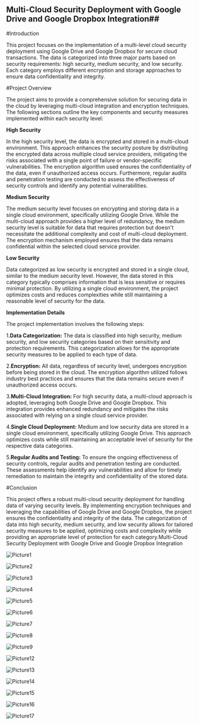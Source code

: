 
## Multi-Cloud Security Deployment with Google Drive and Google Dropbox Integration##

#Introduction 

This project focuses on the implementation of a multi-level cloud security deployment using Google Drive and Google Dropbox for secure cloud transactions. The data is categorized into three major parts based on security requirements: high security, medium security, and low security. Each category employs different encryption and storage approaches to ensure data confidentiality and integrity.

#Project Overview

The project aims to provide a comprehensive solution for securing data in the cloud by leveraging multi-cloud integration and encryption techniques. The following sections outline the key components and security measures implemented within each security level:

**High Security**

In the high security level, the data is encrypted and stored in a multi-cloud environment. This approach enhances the security posture by distributing the encrypted data across multiple cloud service providers, mitigating the risks associated with a single point of failure or vendor-specific vulnerabilities. The encryption algorithm used ensures the confidentiality of the data, even if unauthorized access occurs. Furthermore, regular audits and penetration testing are conducted to assess the effectiveness of security controls and identify any potential vulnerabilities.

**Medium Security**

The medium security level focuses on encrypting and storing data in a single cloud environment, specifically utilizing Google Drive. While the multi-cloud approach provides a higher level of redundancy, the medium security level is suitable for data that requires protection but doesn't necessitate the additional complexity and cost of multi-cloud deployment. The encryption mechanism employed ensures that the data remains confidential within the selected cloud service provider.

**Low Security**

Data categorized as low security is encrypted and stored in a single cloud, similar to the medium security level. However, the data stored in this category typically comprises information that is less sensitive or requires minimal protection. By utilizing a single cloud environment, the project optimizes costs and reduces complexities while still maintaining a reasonable level of security for the data.

**Implementation Details**

The project implementation involves the following steps:

1.**Data Categorization:** The data is classified into high security, medium security, and low security categories based on their sensitivity and protection requirements. This categorization allows for the appropriate security measures to be applied to each type of data.

2.**Encryption:** All data, regardless of security level, undergoes encryption before being stored in the cloud. The encryption algorithm utilized follows industry best practices and ensures that the data remains secure even if unauthorized access occurs.

3.**Multi-Cloud Integration:** For high security data, a multi-cloud approach is adopted, leveraging both Google Drive and Google Dropbox. This integration provides enhanced redundancy and mitigates the risks associated with relying on a single cloud service provider.

4.**Single Cloud Deployment:** Medium and low security data are stored in a single cloud environment, specifically utilizing Google Drive. This approach optimizes costs while still maintaining an acceptable level of security for the respective data categories.

5.**Regular Audits and Testing:** To ensure the ongoing effectiveness of security controls, regular audits and penetration testing are conducted. These assessments help identify any vulnerabilities and allow for timely remediation to maintain the integrity and confidentiality of the stored data.

#Conclusion

This project offers a robust multi-cloud security deployment for handling data of varying security levels. By implementing encryption techniques and leveraging the capabilities of Google Drive and Google Dropbox, the project ensures the confidentiality and integrity of the data. The categorization of data into high security, medium security, and low security allows for tailored security measures to be applied, optimizing costs and complexity while providing an appropriate level of protection for each category.Multi-Cloud Security Deployment with Google Drive and Google Dropbox Integration







![Picture1](https://user-images.githubusercontent.com/78259781/224301165-0005a55c-9c92-4c48-a3cc-b66ebcf28ee3.png)



![Picture2](https://user-images.githubusercontent.com/78259781/224303201-1bdcf657-8ef2-4d08-b970-3158fbc0239f.png)




![Picture3](https://user-images.githubusercontent.com/78259781/224303228-dd8af9e4-ed71-43f6-81cb-10bcd9829c7d.png)



![Picture4](https://user-images.githubusercontent.com/78259781/224303275-56515d3f-1082-4aac-a146-57ee35015bd2.png)



![Picture5](https://user-images.githubusercontent.com/78259781/224303330-e3f3032d-ad9f-4e1b-b474-557c3149d1a2.png)




![Picture6](https://user-images.githubusercontent.com/78259781/224303376-313cf1de-799d-4a61-b974-897bf221076b.png)



![Picture7](https://user-images.githubusercontent.com/78259781/224303489-0c2fd0d1-023e-4606-977c-17510208c766.png)



![Picture8](https://user-images.githubusercontent.com/78259781/224303519-0f5bd0c2-c45f-4782-9081-d5db4de38629.png)



![Picture9](https://user-images.githubusercontent.com/78259781/224303549-451b4a9c-09a1-4c7c-ab89-b95bba0f2461.png)



![Picture12](https://user-images.githubusercontent.com/78259781/224303587-a1ac3f54-db50-47a1-8082-4e876e3c6053.png)


![Picture13](https://user-images.githubusercontent.com/78259781/224303627-6d0ae15a-63bb-467f-b4e1-e3548bdcb520.png)


![Picture14](https://user-images.githubusercontent.com/78259781/224303664-90036811-a690-48fa-9a09-d0e32c55ac38.png)



![Picture15](https://user-images.githubusercontent.com/78259781/224303706-773a6402-c440-4669-98f0-d9e946a9bed9.png)




![Picture16](https://user-images.githubusercontent.com/78259781/224303764-42e893e2-3d97-41a7-9300-3ca1ee1659f9.png)




![Picture17](https://user-images.githubusercontent.com/78259781/224303794-d9b13e31-3b07-4aa2-a4c8-ccd71640a76d.png)




